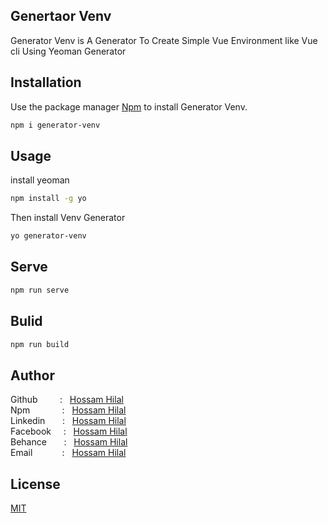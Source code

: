 ## Genertaor Venv
Generator Venv is A Generator To Create Simple Vue Environment like Vue cli Using Yeoman Generator 


## Installation

Use the package manager [Npm](https://www.npmjs.com/) to install Generator Venv.

```bash
npm i generator-venv
```

## Usage
install yeoman 

```bash
npm install -g yo
```
Then install Venv Generator <br />

```bash
yo generator-venv
```

## Serve

```bash
npm run serve 
```

## Bulid

```bash
npm run build 
```

## Author
Github &nbsp; &nbsp; &nbsp; &nbsp;  : &nbsp; [Hossam Hilal](https://github.com/hossamhilal) <br />
Npm &nbsp; &nbsp; &nbsp; &nbsp; &nbsp; &nbsp; : &nbsp; [Hossam Hilal](https://www.npmjs.com/~hossam_hilal) <br />
Linkedin &nbsp; &nbsp;  &nbsp;  : &nbsp; [Hossam Hilal](https://www.linkedin.com/in/hossam-hilal) <br />
Facebook &nbsp; &nbsp;  : &nbsp; [Hossam Hilal](https://www.facebook.com/hossam.hilal0) <br />
Behance &nbsp; &nbsp; &nbsp; : &nbsp; [Hossam Hilal](https://www.behance.net/hossam-hilal) <br />
Email  &nbsp; &nbsp; &nbsp; &nbsp; &nbsp; &nbsp;: &nbsp; [Hossam Hilal](mailto:hossam.hilal0@gmail.com) <br />



## License
[MIT](https://choosealicense.com/licenses/mit/)
